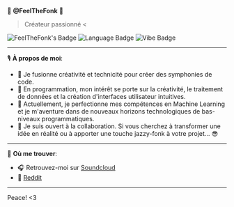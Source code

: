 🎵 **@FeelTheFonk** 🎸
> Créateur passionné <

![FeelTheFonk's Badge](https://img.shields.io/badge/Status-Grooving%20to%20the%20Code-blue)
![Language Badge](https://img.shields.io/badge/Favorite%20Language-Python-yellow)
![Vibe Badge](https://img.shields.io/badge/Vibe-Jazzy%20Fonky-purple)

---

🎙️ **À propos de moi**:
- 🎼 Je fusionne créativité et technicité pour créer des symphonies de code.
- 🎷 En programmation, mon intérêt se porte sur la créativité, le traitement de données et la création d'interfaces utilisateur intuitives.
- 🎸 Actuellement, je perfectionne mes compétences en Machine Learning et je m'aventure dans de nouveaux horizons technologiques de bas-niveaux programmatiques.
- 🤝 Je suis ouvert à la collaboration. Si vous cherchez à transformer une idée en réalité ou à apporter une touche jazzy-fonk à votre projet... 😎

---

🔗 **Où me trouver**:
- 🎧 Retrouvez-moi sur [Soundcloud](https://soundcloud.com/clement-serriere) 
- 🎤 [Reddit](https://www.reddit.com/user/NoPresentation7366)
---
 
Peace! <3
